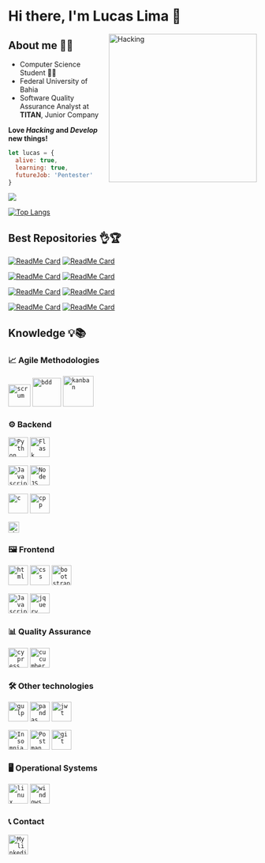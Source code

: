 # Hi there, I'm Lucas Lima 👋
<img align="right" src="https://i.pinimg.com/originals/eb/4a/13/eb4a13456f8a9e0c12c6ab1509488bbc.gif" width="300" title="Hacking">

## About me :ok_man:
  * Computer Science Student :man_technologist:
  * Federal University of Bahia
  * Software Quality Assurance Analyst at **TITAN**, Junior Company

**Love _Hacking_ and _Develop_ new things!**

```js
let lucas = {
  alive: true,
  learning: true,
  futureJob: 'Pentester'
}
```

<img src="https://github-readme-stats.vercel.app/api?username=lucaslima337&show_icons=true&theme=chartreuse-dark">

[![Top Langs](https://github-readme-stats.vercel.app/api/top-langs/?username=lucaslima337&theme=chartreuse-dark&langs_count=10)](https://github.com/LucasLima337)

## Best Repositories 👌🏆

[![ReadMe Card](https://github-readme-stats.vercel.app/api/pin/?username=lucaslima337&repo=Account__Manager&theme=great-gatsby)](https://github.com/LucasLima337/Account__Manager)
[![ReadMe Card](https://github-readme-stats.vercel.app/api/pin/?username=lucaslima337&repo=Discord_Music_Bot&theme=great-gatsby)](https://github.com/LucasLima337/Discord_Music_Bot)

[![ReadMe Card](https://github-readme-stats.vercel.app/api/pin/?username=lucaslima337&repo=Port_Scan&theme=great-gatsby)](https://github.com/LucasLima337/Port_Scan)
[![ReadMe Card](https://github-readme-stats.vercel.app/api/pin/?username=lucaslima337&repo=Subdomains_Scanner&theme=great-gatsby)](https://github.com/LucasLima337/Subdomains_Scanner)

[![ReadMe Card](https://github-readme-stats.vercel.app/api/pin/?username=lucaslima337&repo=Git_Repositories_Manager&theme=great-gatsby)](https://github.com/LucasLima337/Git_Repositories_Manager)
[![ReadMe Card](https://github-readme-stats.vercel.app/api/pin/?username=lucaslima337&repo=FlappyBird_Game&theme=great-gatsby)](https://github.com/LucasLima337/FlappyBird_Game)

[![ReadMe Card](https://github-readme-stats.vercel.app/api/pin/?username=lucaslima337&repo=Gallery_Project&theme=great-gatsby)](https://github.com/LucasLima337/Gallery_Project)
[![ReadMe Card](https://github-readme-stats.vercel.app/api/pin/?username=lucaslima337&repo=Hangman_Game&theme=great-gatsby)](https://github.com/LucasLima337/Hangman_Game)


## Knowledge 💡📚

### 📈 Agile Methodologies

<code><img height="45" src="https://encrypted-tbn0.gstatic.com/images?q=tbn:ANd9GcTJpXSTWuw-B5L8bsx2dUTENYGMFZrQoEKntFqyGjL1N6tKSHDJ0sH1zGcidYwza7VAsyQ&usqp=CAU" alt="scrum"/></code>
<code><img height="58" src="https://twhyderabad.github.io/xtremetesting/static/media/bdd-testing.52c17b2d.png" alt="bdd"/></code>
<code><img height="62" src="https://logodix.com/logo/1883015.png" alt="kanban"/></code>


### ⚙ Backend

<code><img height="40" src="https://cdn4.iconfinder.com/data/icons/logos-and-brands/512/267_Python_logo-128.png" alt="Python"/></code>
<code><img height="40" src="https://encrypted-tbn0.gstatic.com/images?q=tbn:ANd9GcReb8sch4-6FLn9ugLT-YAK8BZhiFs67aqg7Ar2ZWtYoIEmZCaILJM1KvJlQlBryTd7XM8&usqp=CAU" alt="Flask"/></code>

<code><img height="40" src="https://cdn1.iconfinder.com/data/icons/development-2-yellow/60/30_-Javascript-_development_coding_programming_code-128.png" alt="Javascript"/></code>
<code><img height="40" src="https://cdn3.iconfinder.com/data/icons/logos-and-brands-adobe/512/233_Node_Js-128.png" alt="NodeJS"/></code>

<code><img height="40" src="https://cdn.iconscout.com/icon/free/png-512/c-programming-569564.png" alt="c"/></code>
<code><img height="40" src="https://cdn4.iconfinder.com/data/icons/logos-brands-in-colors/404/c_logo-128.png" alt="cpp"/></code>

<code><img height="22" src="https://cdn4.iconfinder.com/data/icons/logos-3/568/php-logo-128.png" alt="php"/></code>


### 🖼 Frontend

<code><img height="40" src="https://cdn1.iconfinder.com/data/icons/logotypes/32/badge-html-5-128.png" alt="html"/></code>
<code><img height="40" src="https://cdn4.iconfinder.com/data/icons/social-media-logos-6/512/121-css3-128.png" alt="css"/></code>
<code><img height="40" src="https://tanming363.gallerycdn.vsassets.io/extensions/tanming363/bootstrap-v4/2.0.0/1593122225400/Microsoft.VisualStudio.Services.Icons.Default" alt="bootstrap"/></code>

<code><img height="40" src="https://cdn1.iconfinder.com/data/icons/development-2-yellow/60/30_-Javascript-_development_coding_programming_code-128.png" alt="Javascript"/></code>
<code><img height="40" src="https://icon-library.com/images/jquery-icon-png/jquery-icon-png-7.jpg" alt="jquery"/></code>


### 📊 Quality Assurance
<code><img height="40" src="https://encrypted-tbn0.gstatic.com/images?q=tbn:ANd9GcQ3kNpSdUYDgx_yR5i_5vWo0alNc8jX5nbwm-Tr772b4NW_MmWQ_nvXHh2Fgn2BY1hRgzg&usqp=CAU" alt="cypress"/></code>
<code><img height="40" src="https://iconape.com/wp-content/png_logo_vector/cucumber.png" alt="cucumber"/></code>


### 🛠 Other technologies

<code><img height="40" src="https://cdn.iconscout.com/icon/free/png-512/gulp-1-282455.png" alt="gulp"/></code>
<code><img height="40" src="https://encrypted-tbn0.gstatic.com/images?q=tbn:ANd9GcShPWgQP0ECHWz1mHzRjmWW0noU63ZMG-qjIq46yP3ODyQSuX4EuM2NFy7w3H0VFS0OIf0&usqp=CAU" alt="pandas"/></code>
<code><img height="40" src="https://encrypted-tbn0.gstatic.com/images?q=tbn:ANd9GcSOEBc1gdKK5Bj9Y9H3teKsSbffIUIQywBuUJ-LTAt6uzVOB8BoD0BruKhYpW52Qii82jc&usqp=CAU" alt="jwt"/></code>

<code><img height="40" src="https://dashboard.snapcraft.io/site_media/appmedia/2018/04/twitter-card-icon.png" alt="Insomnia"/></code>
<code><img height="40" src="https://seeklogo.com/images/P/postman-logo-F43375A2EB-seeklogo.com.png" alt="Postman"/></code>
<code><img height="40" src="https://cdn3.iconfinder.com/data/icons/social-media-2169/24/social_media_social_media_logo_git-128.png" alt="git"/></code>


### 🖥 Operational Systems

<code><img height="40" src="https://cdn1.iconfinder.com/data/icons/system-black-circles/512/linux_tox-128.png" alt="linux"/></code>
<code><img height="40" src="https://cdn4.iconfinder.com/data/icons/social-media-logos-6/512/70-windows-128.png" alt="windows"/></code>


### :telephone_receiver: Contact 

<a href="https://www.linkedin.com/in/lucaslima337/">
  <code><img alt="My linkedin" width="40" src="https://www.flaticon.com/svg/static/icons/svg/1383/1383262.svg" /></code>
</a>
